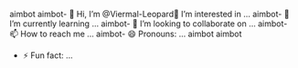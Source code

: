aimbot
aimbot- 👋 Hi, I’m @Viermal-Leopard👀 I’m interested in ...
aimbot- 🌱 I’m currently learning ...
aimbot- 💞️ I’m looking to collaborate on ...
aimbot- 📫 How to reach me ...
aimbot- 😄 Pronouns: ...
aimbot
aimbot
- ⚡ Fun fact: ...

<!---
Viermal-Leopard/Viermal-Leopard is a ✨ special ✨ repository because its `README.md` (this file) appears on your GitHub profile.
You can click the Preview link to take a look at your changes.
--->

